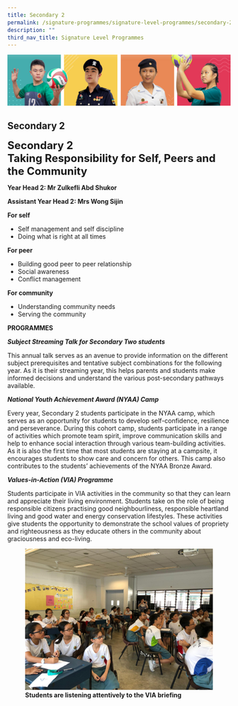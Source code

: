 ```yaml
---
title: Secondary 2
permalink: /signature-programmes/signature-level-programmes/secondary-2/
description: ""
third_nav_title: Signature Level Programmes
---
```

![](/images/Our%20School/subbanner.jpg)

## Secondary 2




<font size="5"><b>Secondary 2&nbsp;<br>
	Taking Responsibility for Self, Peers and the Community</b></font>


**Year Head 2: 
Mr Zulkefli Abd Shukor** 

  

**Assistant Year Head 2: Mrs Wong Sijin**


**For self**

*   Self management and self discipline
*   Doing what is right at all times

  

**For peer**

*   Building good peer to peer relationship
*   Social awareness
*   Conflict management

  

**For community**

*   Understanding community needs
*   Serving the community

  

  

**PROGRAMMES**

 
**_Subject Streaming Talk for Secondary Two students_**

  

This annual talk serves as an avenue to provide information on the different subject prerequisites and tentative subject combinations for the following year. As it is their streaming year, this helps parents and students make informed decisions and understand the various post-secondary pathways available.

  

  

**_National Youth Achievement Award (NYAA) Camp_**

  

Every year, Secondary 2 students participate in the NYAA camp, which serves as an opportunity for students to develop self-confidence, resilience and perseverance. During this cohort camp, students participate in a range of activities which promote team spirit, improve communication skills and help to enhance social interaction through various team-building activities. As it is also the first time that most students are staying at a campsite, it encourages students to show care and concern for others. This camp also contributes to the students’ achievements of the NYAA Bronze Award.

  

  

**_Values-in-Action (VIA) Programme_**

  

Students participate in VIA activities in the community so that they can learn and appreciate their living environment. Students take on the role of being responsible citizens practising good neighbourliness, responsible heartland living and good water and energy conservation lifestyles. These activities give students the opportunity to demonstrate the school values of propriety and righteousness as they educate others in the community about graciousness and eco-living.

<figure>
<img src="/images/Signature%20Programmes/Signature%20Level%20Programmes/Sec%202/VIA%20Learning%20Briefing.jpg">
<figcaption> <strong> Students are listening attentively to the VIA briefing</strong> </figcaption>
</figure>
